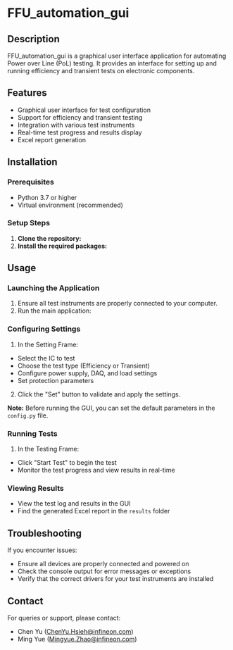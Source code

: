 # FFU_automation_gui

## Description

FFU_automation_gui is a graphical user interface application for automating Power over Line (PoL) testing. It provides an interface for setting up and running efficiency and transient tests on electronic components.

## Features

- Graphical user interface for test configuration
- Support for efficiency and transient testing
- Integration with various test instruments
- Real-time test progress and results display
- Excel report generation

## Installation

### Prerequisites

- Python 3.7 or higher
- Virtual environment (recommended)

### Setup Steps

1. **Clone the repository:**
2. **Install the required packages:**

## Usage

### Launching the Application

1. Ensure all test instruments are properly connected to your computer.
2. Run the main application:
   
### Configuring Settings

1. In the Setting Frame:
- Select the IC to test
- Choose the test type (Efficiency or Transient)
- Configure power supply, DAQ, and load settings
- Set protection parameters
2. Click the "Set" button to validate and apply the settings.

**Note:** Before running the GUI, you can set the default parameters in the `config.py` file.

### Running Tests

1. In the Testing Frame:
- Click "Start Test" to begin the test
- Monitor the test progress and view results in real-time

### Viewing Results

- View the test log and results in the GUI
- Find the generated Excel report in the `results` folder

## Troubleshooting

If you encounter issues:
- Ensure all devices are properly connected and powered on
- Check the console output for error messages or exceptions
- Verify that the correct drivers for your test instruments are installed

## Contact

For queries or support, please contact:
- Chen Yu (ChenYu.Hsieh@infineon.com)
- Ming Yue (Mingyue.Zhao@infineon.com)
